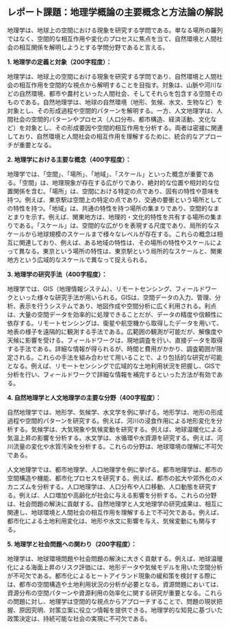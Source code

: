 ## レポート課題：地理学概論の主要概念と方法論の解説

地理学は、地球上の空間における現象を研究する学問である。単なる場所の羅列ではなく、空間的な相互作用や変化のプロセスに焦点を当て、自然環境と人間社会の相互関係を解明しようとする学問分野であると言える。

**1. 地理学の定義と対象（200字程度）：**

地理学は、地球上の空間における現象を研究する学問であり、自然環境と人間社会の相互作用を空間的な視点から解明することを目指す。対象は、山脈や河川などの自然環境、都市や農村といった人間社会、そしてそれらを包含する空間そのものである。自然地理学は、地球の自然環境（地形、気候、水文、生物など）を対象とし、その形成過程や空間的パターンを解明する。一方、人文地理学は、人間社会の空間的パターンやプロセス（人口分布、都市構造、経済活動、文化など）を対象とし、その形成要因や空間的相互作用を分析する。両者は密接に関連しており、自然環境と人間社会の相互作用を理解するために、統合的なアプローチが重要となる。


**2. 地理学における主要な概念（400字程度）：**

地理学では、「空間」、「場所」、「地域」、「スケール」といった概念が重要である。「空間」は、地理現象が存在する広がりであり、絶対的な位置や相対的な位置関係を含む。「場所」は、空間における特定の点であり、固有の特性や意味を持つ。例えば、東京駅は空間上の特定の点であり、交通の要衝という場所としての特性を持つ。「地域」は、共通の特性を持つ場所の集まりであり、空間的なまとまりを示す。例えば、関東地方は、地理的・文化的特性を共有する場所の集まりである。「スケール」は、空間的な広がりを表現する尺度であり、局所的なスケールから地球規模のスケールまで様々なレベルが存在する。これらの概念は相互に関連しており、例えば、ある地域の特性は、その場所の特性やスケールによって異なる。東京という場所の特性は、東京駅という局所的なスケールと、関東地方という広域的なスケールで異なって捉えられる。


**3. 地理学の研究手法（400字程度）：**

地理学では、GIS（地理情報システム）、リモートセンシング、フィールドワークといった様々な研究手法が用いられる。GISは、空間データの入力、管理、分析、表示を行うシステムであり、地図作成や空間分析に広く利用される。利点は、大量の空間データを効率的に処理できることだが、データの精度や信頼性に依存する。リモートセンシングは、衛星や航空機から取得したデータを用いて、地表の様子を遠隔的に観測する手法である。広範囲の観測が可能だが、解像度や天候に影響を受ける。フィールドワークは、現地調査を行い、直接データを取得する手法である。詳細な情報が得られるが、時間と費用がかかり、調査範囲が限定される。これらの手法を組み合わせて用いることで、より包括的な研究が可能となる。例えば、リモートセンシングで広域的な土地利用状況を把握し、GISで分析を行い、フィールドワークで詳細な情報を補完するといった方法が有効である。


**4. 自然地理学と人文地理学の主要な分野（400字程度）：**

自然地理学では、地形学、気候学、水文学を例に挙げる。地形学は、地形の形成過程や空間的パターンを研究する。例えば、河川の浸食作用による地形変化を分析する。気候学は、大気現象や気候変動を研究する。例えば、地球温暖化による気温上昇の影響を分析する。水文学は、水循環や水資源を研究する。例えば、河川流量の変化や水質汚染を分析する。これらの分野は、地球環境の理解に不可欠である。

人文地理学では、都市地理学、人口地理学を例に挙げる。都市地理学は、都市の空間構造や機能、都市化プロセスを研究する。例えば、都市の拡大や郊外化のメカニズムを分析する。人口地理学は、人口分布や人口移動、人口動態を研究する。例えば、人口増加や高齢化が社会に与える影響を分析する。これらの分野は、社会問題の解決に貢献する。自然地理学と人文地理学の研究成果は、相互に関連し、地球環境と人間社会の相互作用を理解する上で不可欠である。例えば、都市化による土地利用変化は、地形や水文に影響を与え、気候変動にも関与する。


**5. 地理学と社会問題への関わり（200字程度）：**

地理学は、地球環境問題や社会問題の解決に大きく貢献する。例えば、地球温暖化による海面上昇のリスク評価には、地形データや気候モデルを用いた空間分析が不可欠である。都市化によるヒートアイランド現象の緩和策を検討する際には、都市の空間構造や土地利用状況の分析が必要となる。資源問題においては、資源分布の空間パターンや資源利用の効率化に関する研究が重要となる。これらの問題に対し、地理学は空間的な視点からアプローチすることで、問題の現状把握、原因究明、対策立案に役立つ情報を提供できる。地理学的な知見に基づいた政策決定は、持続可能な社会の実現に不可欠である。
